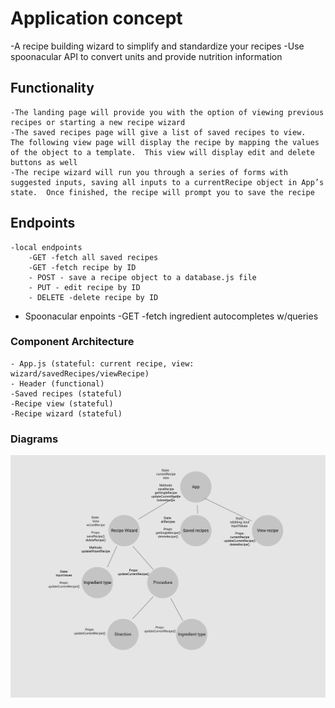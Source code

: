 # Application concept
  -A recipe building wizard to simplify and standardize your recipes
  -Use spoonacular API to convert units and provide nutrition information

## Functionality
    -The landing page will provide you with the option of viewing previous recipes or starting a new recipe wizard
    -The saved recipes page will give a list of saved recipes to view.  The following view page will display the recipe by mapping the values of the object to a template.  This view will display edit and delete buttons as well
    -The recipe wizard will run you through a series of forms with suggested inputs, saving all inputs to a currentRecipe object in App’s state.  Once finished, the recipe will prompt you to save the recipe

## Endpoints
    -local endpoints
        -GET -fetch all saved recipes
        -GET -fetch recipe by ID
        - POST - save a recipe object to a database.js file
        - PUT - edit recipe by ID
        - DELETE -delete recipe by ID
- Spoonacular enpoints
    -GET -fetch ingredient autocompletes w/queries

### Component Architecture
    - App.js (stateful: current recipe, view: wizard/savedRecipes/viewRecipe)
    - Header (functional)
    -Saved recipes (stateful)
    -Recipe view (stateful)
    -Recipe wizard (stateful)


### Diagrams

<img src='./diagram.svg'>